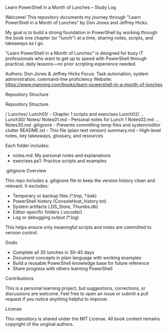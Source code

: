 Learn PowerShell in a Month of Lunches – Study Log

Welcome! This repository documents my journey through "Learn PowerShell in a Month of Lunches" by Don Jones and Jeffrey Hicks. 

My goal is to build a strong foundation in PowerShell by working through the book one chapter (or "lunch") at a time, sharing notes, scripts, and takeaways as I go.

"Learn PowerShell in a Month of Lunches" is designed for busy IT professionals who want to get up to speed with PowerShell through practical, daily lessons—no prior scripting experience needed.

Authors: Don Jones & Jeffrey Hicks
Focus: Task automation, system administration, command-line proficiency
Website: https://www.manning.com/books/learn-powershell-in-a-month-of-lunches

Repository Structure

Repository Structure

/
Lunches/
  Lunch01/         - Chapter 1 scripts and exercises
  Lunch02/
  ...
  Lunch30/
Notes/
  Notes01.md       - Personal notes for Lunch 1
  Notes02.md
  ...
  Notes30.md
.gitignore         - Prevents committing temp files and system/editor clutter
README.txt         - This file (plain text version)
summary.md         - High-level notes, key takeaways, glossary, and resources

Each folder includes:
- notes.md: My personal notes and explanations
- exercises.ps1: Practice scripts and examples

.gitignore Overview

This repo includes a .gitignore file to keep the version history clean and relevant. It excludes:

- Temporary or backup files (*.tmp, *.bak)
- PowerShell history (ConsoleHost_history.txt)
- System artifacts (.DS_Store, Thumbs.db)
- Editor-specific folders (.vscode/)
- Log or debugging output (*.log)

This helps ensure only meaningful scripts and notes are committed to version control.

Goals

- Complete all 30 lunches in 30–45 days
- Document concepts in plain language with working examples
- Build a reusable PowerShell knowledge base for future reference
- Share progress with others learning PowerShell

Contributions

This is a personal learning project, but suggestions, corrections, or discussions are welcome. Feel free to open an issue or submit a pull request if you notice anything helpful to improve.

License

This repository is shared under the MIT License.
All book content remains copyright of the original authors.
